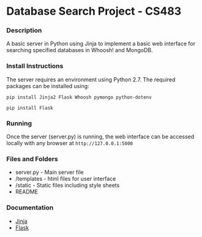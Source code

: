 # Database Search Project - CS483

### Description
A basic server in Python using Jinja to implement a basic web interface for searching specified databases in Whoosh! and MongoDB.


### Install Instructions
The server requires an environment using Python 2.7. The required packages can be installed using:

`pip install Jinja2 Flask Whoosh pymongo python-dotenv`

`pip install Flask`


### Running
Once the server (server.py) is running, the web interface can be accessed locally with any browser at `http://127.0.0.1:5000`


### Files and Folders
* server.py - Main server file
* /templates - html files for user interface
* /static - Static files including style sheets
* README

### Documentation
* [Jinja](http://jinja.pocoo.org/docs/2.9/)
* [Flask](http://flask.pocoo.org/)
